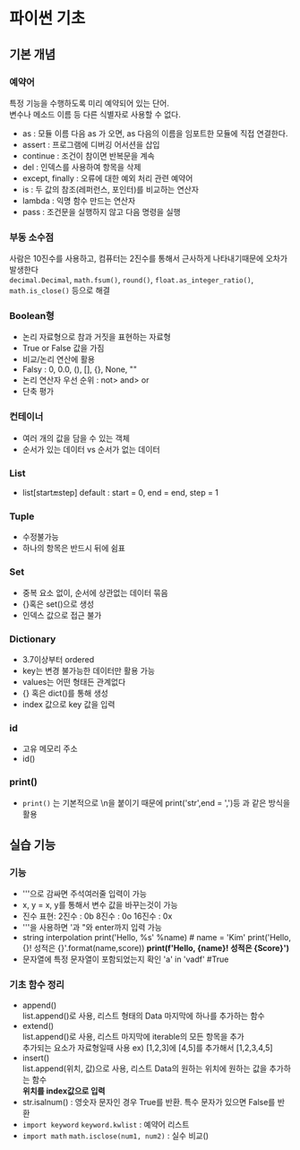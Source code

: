 # 파이썬 기초
## 기본 개념
### 예약어
특정 기능을 수행하도록 미리 예약되어 있는 단어.  
변수나 메소드 이름 등 다른 식별자로 사용할 수 없다.
- as : 모듈 이름 다음 as 가 오면, as 다음의 이름을 임포트한 모듈에 직접 연결한다.
- assert : 프로그램에 디버깅 어서션을 삽입
- continue : 조건이 참이면 반복문을 계속
- del : 인덱스를 사용하여 항목을 삭제
- except, finally : 오류에 대한 예외 처리 관련 예약어
- is : 두 값의 참조(레퍼런스, 포인터)를 비교하는 연산자
- lambda : 익명 함수 만드는 연산자
- pass : 조건문을 실행하지 않고 다음 명령을 실행

### 부동 소수점
사람은 10진수를 사용하고, 컴퓨터는 2진수를 통해서 근사하게 나타내기때문에 오차가 발생한다  
`decimal.Decimal`, `math.fsum()`, `round()`, `float.as_integer_ratio()`, `math.is_close()` 등으로 해결

### Boolean형
- 논리 자료형으로 참과 거짓을 표현하는 자료형
- True or False 값을 가짐
- 비교/논리 연산에 활용
- Falsy : 0, 0.0, (), [], {}, None, ""
- 논리 연산자 우선 순위 : not> and> or
- 단축 평가

### 컨테이너
- 여러 개의 값을 담을 수 있는 객체
- 순서가 있는 데이터 vs 순서가 없는 데이터

### List
- list\[start:end:step\]
default : start = 0, end = end, step = 1

### Tuple
- 수정불가능
- 하나의 항목은 반드시 뒤에 쉼표

### Set
- 중복 요소 없이, 순서에 상관없는 데이터 묶음
- {}혹은 set()으로 생성
- 인덱스 값으로 접근 불가

### Dictionary
- 3.7이상부터 ordered
- key는 변경 불가능한 데이터만 활용 가능
- values는 어떤 형태든 관계없다
- {} 혹은 dict()를 통해 생성
- index 값으로 key 값을 입력

### id
- 고유 메모리 주소
- id()

### print()
- `print()` 는 기본적으로 \n을 붙이기 때문에 print('str',end = ',')등 과 같은 방식을 활용


## 실습 기능
### 기능
- '''으로 감싸면 주석여러줄 입력이 가능
- x, y = x, y를 통해서 변수 값을 바꾸는것이 가능
- 진수 표현:
2진수 : 0b
8진수 : 0o
16진수 : 0x
- '''을 사용하면 '과 "와 enter까지 입력 가능
- string interpolation
print('Hello, %s' %name) # name = 'Kim'
print('Hello, {}! 성적은 {}'.format(name,score))
**print(f'Hello, {name}! 성적은 {Score}')**
- 문자열에 특정 문자열이 포함되었는지 확인
'a' in 'vadf' #True 

### 기초 함수 정리
- append()  
list.append()로 사용, 리스트 형태의 Data 마지막에 하나를 추가하는 함수
- extend()  
list.append()로 사용, 리스트 마지막에 iterable의 모든 항목을 추가  
추가되는 요소가 자료형일때 사용 
ex) [1,2,3]에 [4,5]를 추가해서 [1,2,3,4,5]
- insert()  
list.append(위치, 값)으로 사용, 리스트 Data의 원하는 위치에 원하는 값을 추가하는 함수  
**위치를 index값으로 입력**
- str.isalnum() : 영숫자 문자인 경우 True를 반환. 특수 문자가 있으면 False를 반환
- `import keyword` `keyword.kwlist` : 예약어 리스트
- `import math` `math.isclose(num1, num2)` : 실수 비교()
